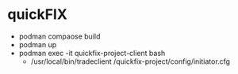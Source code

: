 # quickFIX

- podman compaose build
- podman up
- podman exec -it quickfix-project-client bash
    - /usr/local/bin/tradeclient /quickfix-project/config/initiator.cfg
